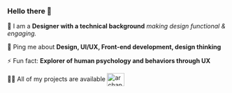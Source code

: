 

### Hello there 👋
  
💅  I am a **Designer with a technical background**  *making design functional & engaging.*

💬 Ping me about **Design, UI/UX, Front-end development, design thinking** 

⚡ Fun fact: **Explorer of human psychology and behaviors through UX**


👨‍💻 All of my projects are available 
<a href="https://www.behance.net/archanayadav12" target="blank"><img align="center" src="https://raw.githubusercontent.com/rahuldkjain/github-profile-readme-generator/master/src/images/icons/Social/behance.svg" alt="archanayadav12" height="30" width="40" /></a>
</p>







